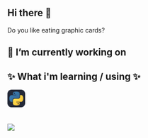 ## Hi there 👋

Do you like eating graphic cards?

## 🔭 I’m currently working on

## ✨ What i'm learning / using ✨
<div>
  <img src="/icons/python.svg" width=40 title="py">
  
</div>

<br />
<br />

<img src="https://github-readme-stats.vercel.app/api/top-langs/?username=bugxit&langs_count=8&theme=radical">

<!--
**Bugxit/Bugxit** is a  _special_ ✨ repository because its `README.md` (this file) appears on your GitHub profile.

Here are some ideas to get you started:

-  ...
- 🌱 I’m currently learning ...
- 👯 I’m looking to collaborate on ...
- 🤔 I’m looking for help with ...
- 💬 Ask me about ...
- 📫 How to reach me: ...
- 😄 Pronouns: ...
- ⚡ Fun fact: ...
-->
